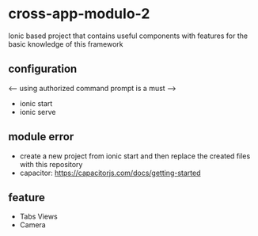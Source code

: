 # cross-app-modulo-2
Ionic based project that contains useful components with features for the basic knowledge of this framework

## configuration
<-- using authorized command prompt is a must -->
- ionic start
- ionic serve

## module error
- create a new project from ionic start and then replace the created files with this repository
- capacitor: https://capacitorjs.com/docs/getting-started

## feature
- Tabs Views
- Camera